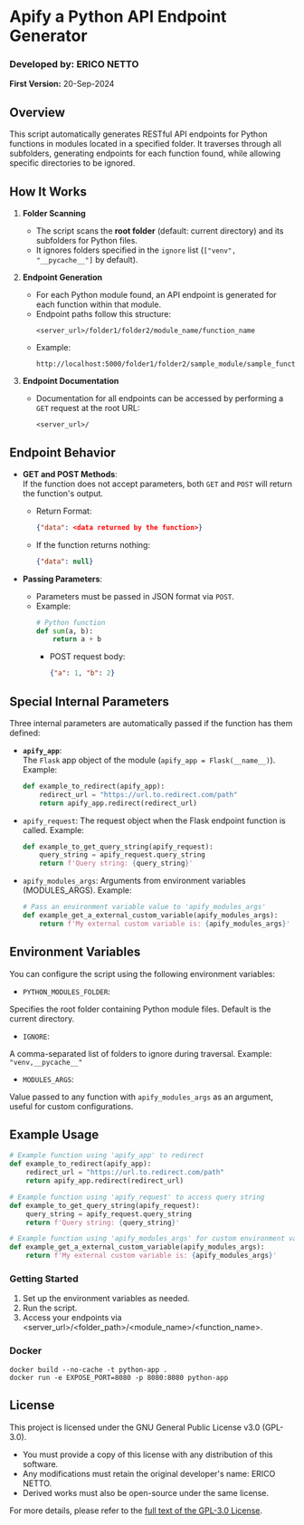 # Apify a Python API Endpoint Generator


### Developed by: ERICO NETTO  
**First Version:** 20-Sep-2024  

## Overview

This script automatically generates RESTful API endpoints for Python functions in modules located in a specified folder. It traverses through all subfolders, generating endpoints for each function found, while allowing specific directories to be ignored.

## How It Works

1. **Folder Scanning**  
   - The script scans the **root folder** (default: current directory) and its subfolders for Python files.
   - It ignores folders specified in the `ignore` list (`["venv", "__pycache__"]` by default).

2. **Endpoint Generation**  
   - For each Python module found, an API endpoint is generated for each function within that module.
   - Endpoint paths follow this structure:  
     ```
     <server_url>/folder1/folder2/module_name/function_name
     ```
   - Example:  
     ```
     http://localhost:5000/folder1/folder2/sample_module/sample_function
     ```

3. **Endpoint Documentation**  
   - Documentation for all endpoints can be accessed by performing a `GET` request at the root URL:  
     ```
     <server_url>/
     ```

## Endpoint Behavior

- **GET and POST Methods**:  
  If the function does not accept parameters, both `GET` and `POST` will return the function's output.  

  - Return Format:  
    ```json
    {"data": <data returned by the function>}
    ```
  - If the function returns nothing:
    ```json
    {"data": null}
    ```

- **Passing Parameters**:  
  - Parameters must be passed in JSON format via `POST`.
  - Example:  
    ```python
    # Python function
    def sum(a, b):
        return a + b
    ```
    - POST request body:  
      ```json
      {"a": 1, "b": 2}
      ```

## Special Internal Parameters

Three internal parameters are automatically passed if the function has them defined:

- **`apify_app`**:  
  The `Flask` app object of the module (`apify_app = Flask(__name__)`).  
  Example:
  ```python
  def example_to_redirect(apify_app):
      redirect_url = "https://url.to.redirect.com/path"
      return apify_app.redirect(redirect_url)

- `apify_request`:
The request object when the Flask endpoint function is called.
Example:

    ```python
    def example_to_get_query_string(apify_request):
        query_string = apify_request.query_string
        return f'Query string: {query_string}'
    ```

- `apify_modules_args`:
Arguments from environment variables (MODULES_ARGS).
Example:

    ```python
    # Pass an environment variable value to 'apify_modules_args'
    def example_get_a_external_custom_variable(apify_modules_args):
        return f'My external custom variable is: {apify_modules_args}'
    ```

## Environment Variables

You can configure the script using the following environment variables:

- `PYTHON_MODULES_FOLDER`:

Specifies the root folder containing Python module files. Default is the current directory.

- `IGNORE`:

A comma-separated list of folders to ignore during traversal. Example: `"venv,__pycache__"`

- `MODULES_ARGS`:

Value passed to any function with `apify_modules_args` as an argument, useful for custom configurations.

## Example Usage

```python
# Example function using 'apify_app' to redirect
def example_to_redirect(apify_app):
    redirect_url = "https://url.to.redirect.com/path"
    return apify_app.redirect(redirect_url)

# Example function using 'apify_request' to access query string
def example_to_get_query_string(apify_request):
    query_string = apify_request.query_string
    return f'Query string: {query_string}'

# Example function using 'apify_modules_args' for custom environment variable
def example_get_a_external_custom_variable(apify_modules_args):
    return f'My external custom variable is: {apify_modules_args}'
```

### Getting Started
1. Set up the environment variables as needed.
2. Run the script.
3. Access your endpoints via <server_url>/<folder_path>/<module_name>/<function_name>.

### Docker
```
docker build --no-cache -t python-app .
docker run -e EXPOSE_PORT=8080 -p 8080:8080 python-app
```

## License

This project is licensed under the GNU General Public License v3.0 (GPL-3.0).

- You must provide a copy of this license with any distribution of this software.
- Any modifications must retain the original developer's name: ERICO NETTO.
- Derived works must also be open-source under the same license.

For more details, please refer to the [full text of the GPL-3.0 License](https://www.gnu.org/licenses/gpl-3.0.txt).

